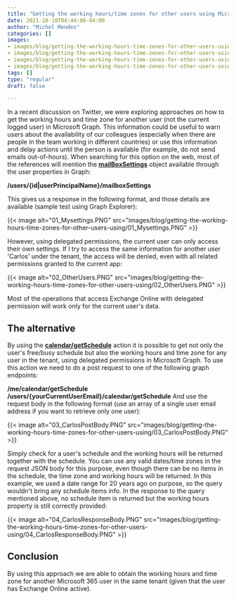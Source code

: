```yaml
---
title: "Getting the working hours/time zones for other users using Microsoft Graph API"
date: 2021-10-18T04:44:00-04:00
author: "Michel Mendes"
categories: []
images:
- images/blog/getting-the-working-hours-time-zones-for-other-users-using/01_Mysettings.PNG
- images/blog/getting-the-working-hours-time-zones-for-other-users-using/02_OtherUsers.PNG
- images/blog/getting-the-working-hours-time-zones-for-other-users-using/03_CarlosPostBody.PNG
- images/blog/getting-the-working-hours-time-zones-for-other-users-using/04_CarlosResponseBody.PNG
tags: []
type: "regular"
draft: false

---
```


In a recent discussion on Twitter, we were exploring approaches on how
to get the working hours and time zone for another user (not the current
logged user) in Microsoft Graph.
This information could be useful to warn users about the availability of
our colleagues (especially when there are people in the team working in
different countries) or use this information and delay actions until the
person is available (for example, do not send emails out-of-hours).
When searching for this option on the web, most of the references will
mention
the **[mailBoxSettings](https://docs.microsoft.com/en-us/graph/api/user-get-mailboxsettings?view=graph-rest-1.0&tabs)**
object available through the user properties in Graph:

**/users/{id\|userPrincipalName}/mailboxSettings**

This gives us a response in the following format, and those details are
available (sample test using Graph Explorer):

{{< image alt="01_Mysettings.PNG" src="images/blog/getting-the-working-hours-time-zones-for-other-users-using/01_Mysettings.PNG" >}}

However, using delegated permissions, the current user can only access
their own settings.
If I try to access the same information for another user 'Carlos'
under the tenant, the access will be denied, even with all related
permissions granted to the current app:

{{< image alt="02_OtherUsers.PNG" src="images/blog/getting-the-working-hours-time-zones-for-other-users-using/02_OtherUsers.PNG" >}}

Most of the operations that access Exchange Online with delegated
permission will work only for the current user's data.

## The alternative

By using the
**[calendar/getSchedule](https://docs.microsoft.com/en-us/graph/api/calendar-getschedule?view=graph-rest-1.0&tabs=http)**
action it is possible to get not only the user's free/busy schedule but
also the working hours and time zone for any user in the tenant, using
delegated permissions in Microsoft Graph.
To use this action we need to do a post request to one of the following
graph endpoints:

**/me/calendar/getSchedule\
/users/{yourCurrentUserEmail}/calendar/getSchedule**
And use the request body in the following format (use an array of a
single user email address if you want to retrieve only one user):

{{< image alt="03_CarlosPostBody.PNG" src="images/blog/getting-the-working-hours-time-zones-for-other-users-using/03_CarlosPostBody.PNG" >}}

Simply check for a user's schedule and the working hours will be
returned together with the schedule. You can use any valid dates/time
zones in the request JSON body for this purpose, even though there can
be no items in the schedule, the time zone and working hours will be
returned.
In this example, we used a date range for 20 years ago on purpose, so
the query wouldn't bring any schedule items info.
In the response to the query mentioned above, no schedule item is
returned but the working hours property is still correctly provided:

{{< image alt="04_CarlosResponseBody.PNG" src="images/blog/getting-the-working-hours-time-zones-for-other-users-using/04_CarlosResponseBody.PNG" >}}

## Conclusion

By using this approach we are able to obtain the working hours and time
zone for another Microsoft 365 user in the same tenant (given that the
user has Exchange Online active).

